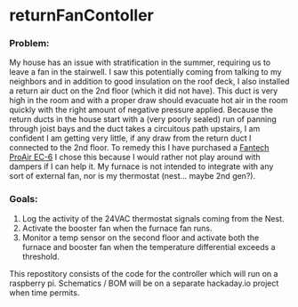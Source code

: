 # returnFanContoller

### Problem: 

My house has an issue with stratification in the summer, requiring us to leave a fan in the stairwell. I saw this potentially coming from talking to my neighbors and in addition to good insulation on the roof deck, I also installed a return air duct on the 2nd floor (which it did not have).  This duct is very high in the room and with a proper draw should evacuate hot air in the room quickly with the right amount of negative pressure applied. Because the return ducts in the house start with a (very poorly sealed) run of panning through joist bays and the duct takes a circuitous path upstairs, I am confident I am getting very little, if any draw from the return duct I connected to the 2nd floor.  To remedy this I have purchased a [Fantech ProAir EC-6](https://shop.fantech.net/en-US/prioair--6--ec--inline--duct--fan/p96222#!) I chose this because I would rather not play around with dampers if I can help it.  My furnace is not intended to integrate  with any sort of external fan, nor is my thermostat (nest... maybe 2nd gen?). 

### Goals: 

1. Log the activity of the 24VAC thermostat signals coming from the Nest. 
2. Activate the booster fan when the furnace fan runs.
3. Monitor a temp sensor on the second floor and activate both the furnace and booster fan when the temperature differential exceeds a threshold. 

This repostitory consists of the code for the controller which will run on a raspberry pi. Schematics / BOM  will be on a separate hackaday.io project when time permits. 
